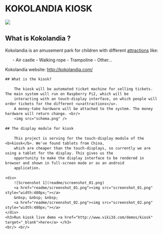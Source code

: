 <html>
<head>
	<meta charset="utf8" />
	<title>README</title>
</head>
<body>
	<h1>KOKOLANDIA KIOSK</h1>
	<img src="kokolandia.png"/> <br/>
	<h2>What is Kokolandia ?</h2>
	<p>
		Kokolandia is an amusement park for children with different <u>attractions</u> like:
		<ul>
			- Air castle
			- Walking rope
			- Trampoline
			- Other...
		</ul>
		Kokolandia website: <a href="http://kokolandia.com/" target="_blank">http://kokolandia.com/</a>
	</p>
	
	## What is the kiosk?

		The kiosk will be automated ticket machine for selling tickets. The main system will run on Raspberry Pi2, which will be
		interacting with an touch-display interface, on which people will order tickets for the different <u>attractions</u>.
		A money-take hardware will be attached to the system. The money hardware will return change. <br/>
		<img src="schema.png" />
	
	## The display module for kiosk

		This project is serving for the touch-display module of the <b>kiosk</b>. We've found tablets from China, 
		which are cheaper than the touch-displays, so currently we are using a tablet for the display. This gives us the
		opportunity to make the display interface to be rendered in browser and shown in full-screen mode or as an android
		application.

	<div>
		![Screenshot 1](readme/screenshot_01.png)
		<a href="readme/screenshot_01.png"><img src="screenshot_01.png" style="width:480px;"></a>
		&nbsp; &nbsp; &nbsp;
		<a href="readme/screenshot_02.png"><img src="screenshot_02.png" style="width:480px;"></a>
	</div>
	<h3>Run kiosk live demo <a href="http://www.viki3d.com/demos/kiosk" target="_blank">here</a> </h3>
	<br/> <br/>
</body>
</html>